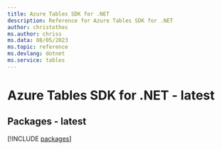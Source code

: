 ```yaml
---
title: Azure Tables SDK for .NET
description: Reference for Azure Tables SDK for .NET
author: christothes
ms.author: chriss
ms.data: 08/05/2023
ms.topic: reference
ms.devlang: dotnet
ms.service: tables
---
```

# Azure Tables SDK for .NET - latest
## Packages - latest
[!INCLUDE [packages](tables-index.md)]